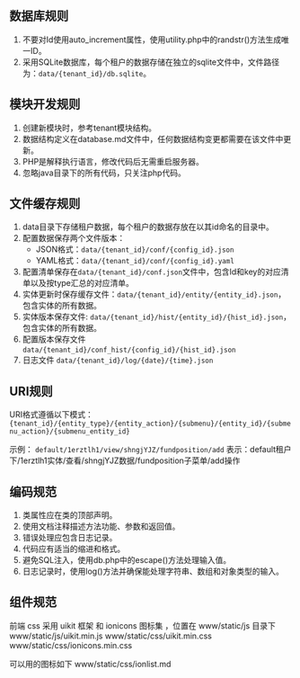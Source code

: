 ## 数据库规则
1. 不要对Id使用auto_increment属性，使用utility.php中的randstr()方法生成唯一ID。
2. 采用SQLite数据库，每个租户的数据存储在独立的sqlite文件中，文件路径为：`data/{tenant_id}/db.sqlite`。

## 模块开发规则
1. 创建新模块时，参考tenant模块结构。
2. 数据结构定义在database.md文件中，任何数据结构变更都需要在该文件中更新。
3. PHP是解释执行语言，修改代码后无需重启服务器。
4. 忽略java目录下的所有代码，只关注php代码。

## 文件缓存规则
1. data目录下存储租户数据，每个租户的数据存放在以其id命名的目录中。
2. 配置数据保存两个文件版本：
   - JSON格式：`data/{tenant_id}/conf/{config_id}.json`
   - YAML格式：`data/{tenant_id}/conf/{config_id}.yaml`
3. 配置清单保存在`data/{tenant_id}/conf.json`文件中，包含Id和key的对应清单以及按type汇总的对应清单。
4. 实体更新时保存缓存文件：`data/{tenant_id}/entity/{entity_id}.json`，包含实体的所有数据。
5. 实体版本保存文件: `data/{tenant_id}/hist/{entity_id}/{hist_id}.json`，包含实体的所有数据。
6. 配置版本保存文件 `data/{tenant_id}/conf_hist/{config_id}/{hist_id}.json`
7. 日志文件 `data/{tenant_id}/log/{date}/{time}.json` 

## URI规则
URI格式遵循以下模式：
`{tenant_id}/{entity_type}/{entity_action}/{submenu}/{entity_id}/{submenu_action}/{submenu_entity_id}`

示例：
`default/1erztlh1/view/shngjYJZ/fundposition/add`
表示：default租户下/1erztlh1实体/查看/shngjYJZ数据/fundposition子菜单/add操作

## 编码规范
1. 类属性应在类的顶部声明。
2. 使用文档注释描述方法功能、参数和返回值。
3. 错误处理应包含日志记录。
4. 代码应有适当的缩进和格式。
5. 避免SQL注入，使用db.php中的escape()方法处理输入值。
6. 日志记录时，使用log()方法并确保能处理字符串、数组和对象类型的输入。

## 组件规范
前端 css 采用 uikit 框架 和 ionicons 图标集 ，位置在 www/static/js 目录下
   www/static/js/uikit.min.js
   www/static/css/uikit.min.css
   www/static/css/ionicons.min.css

可以用的图标如下
  www/static/css/ionlist.md